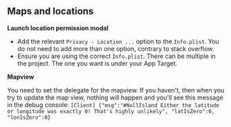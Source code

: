 ## Maps and locations

**Launch location permission modal**

* Add the relevant `Privacy - Location ...` option to the `Info.plist`. You do not need to add more than one option, contrary to stack overflow.
* Ensure you are using the correct `Info.plist`. There can be multiple in the project. The one you want is under your App Target.

**Mapview**

You need to set the delegate for the mapview.
If you haven't, then when you try to update the map view, nothing will happen and you'll see this message in the debug console: `[Client] {"msg":"#NullIsland Either the latitude or longitude was exactly 0! That's highly unlikely", "latIsZero":0, "lonIsZero":0}  `